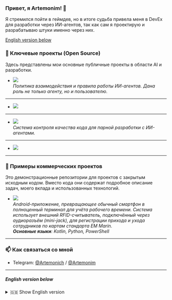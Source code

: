 ### Привет, я Artemonim! 👋

Я стремился пойти в геймдев, но в итоге судьба привела меня в DevEx для разработки через ИИ-агентов, так как сам я проектирую и разрабатываю штуки именно через них.

[English version below](#english-version-below)

### 🚀 Ключевые проекты (Open Source)

Здесь представлены мои основные публичные проекты в области AI и разработки.

*   <a href="https://github.com/Artemonim/AgentCompass">
      <img src="https://github-readme-stats.vercel.app/api/pin/?username=Artemonim&repo=AgentCompass&theme=transparent&hide_border=true&title_color=2f80ed&text_color=ffffff&icon_color=2f80ed" />
    </a>
    <br>
    <em>Политика взаимодействия и правила работы ИИ-агентов. Дана роль не только агенту, но и пользователю.</em>
---
*   <a href="https://github.com/Artemonim/AgentTools">
      <img src="https://github-readme-stats.vercel.app/api/pin/?username=Artemonim&repo=AgentTools&theme=transparent&hide_border=true&title_color=2f80ed&text_color=ffffff&icon_color=2f80ed" />
    </a>
    <!-- Добавьте описание здесь, если нужно -->
---
*   <a href="https://github.com/Artemonim/AgentEnforcer">
      <img src="https://github-readme-stats.vercel.app/api/pin/?username=Artemonim&repo=AgentEnforcer&theme=transparent&hide_border=true&title_color=2f80ed&text_color=ffffff&icon_color=2f80ed" />
    </a>
    <br>
    <em>Система контроля качества кода для парной разработки с ИИ-агентами.</em>
---
*   <a href="https://github.com/Artemonim/AgentDocstrings">
      <img src="https://github-readme-stats.vercel.app/api/pin/?username=Artemonim&repo=AgentDocstrings&theme=transparent&hide_border=true&title_color=2f80ed&text_color=ffffff&icon_color=2f80ed" />
    </a>
    <!-- Добавьте описание здесь, если нужно -->

---

### 🏢 Примеры коммерческих проектов

Это демонстрационные репозитории для проектов с закрытым исходным кодом. Вместо кода они содержат подробное описание задач, моего вклада и использованных технологий.

*   <a href="https://github.com/Artemonim/portfolio-mock-Timeformer">
      <img src="https://github-readme-stats.vercel.app/api/pin/?username=Artemonim&repo=portfolio-mock-Timeformer&theme=transparent&hide_border=true&title_color=2f80ed&text_color=ffffff&icon_color=2f80ed" />
    </a>
    <br>
    <em>
    Android-приложение, превращающее обычный смартфон в полноценный терминал для учёта рабочего времени. Система использует внешний RFID-считыватель, подключённый через аудиоразъём (mini-jack), для регистрации прихода и ухода сотрудников по картам стандарта EM Marin.<br>
    <b>Основные языки</b>: Kotlin, Python, PowerShell
    </em>

---

### 📫 Как связаться со мной

*   Telegram: [@Artemonich](https.t.me/Artemonich) / [@Artemonim](https.t.me/Artemonim)

---

##### English version below

<details>
<summary>🇬🇧 Show English version</summary>

### Hi, I'm Artemonim! 👋

I was aiming for gamedev, but in the end fate led me to DevEx, working with AI agents, since that’s exactly how I design and build things myself.

---

### 🚀 Key Projects (Open Source)

Here are my main public projects in the field of AI and software development.

<p align="left">
  <a href="https://github.com/Artemonim/AgentCompass">
    <img align="center" src="https://github-readme-stats.vercel.app/api/pin/?username=Artemonim&repo=AgentCompass&theme=transparent&hide_border=true&title_color=2f80ed&text_color=ffffff&icon_color=2f80ed" />
  </a>
  <a href="https://github.com/Artemonim/AgentTools">
    <img align="center" src="https://github-readme-stats.vercel.app/api/pin/?username=Artemonim&repo=AgentTools&theme=transparent&hide_border=true&title_color=2f80ed&text_color=ffffff&icon_color=2f80ed" />
  </a>
  <a href="https://github.com/Artemonim/AgentEnforcer">
    <img align="center" src="https://github-readme-stats.vercel.app/api/pin/?username=Artemonim&repo=AgentEnforcer&theme=transparent&hide_border=true&title_color=2f80ed&text_color=ffffff&icon_color=2f80ed" />
  </a>
  <a href="https://github.com/Artemonim/AgentDocstrings">
    <img align="center" src="https://github-readme-stats.vercel.app/api/pin/?username=Artemonim&repo=AgentDocstrings&theme=transparent&hide_border=true&title_color=2f80ed&text_color=ffffff&icon_color=2f80ed" />
  </a>
</p>

---

### 🏢 Commercial Project Showcase

These are mock repositories for my closed-source projects. Instead of code, they contain detailed READMEs describing the project goals, my contributions, and the tech stack used.

<p align="left">
  <a href="https://github.com/Artemonim/portfolio-mock-Timeformer">
    <img align="center" src="https://github-readme-stats.vercel.app/api/pin/?username=Artemonim&repo=portfolio-mock-Timeformer&theme=transparent&hide_border=true&title_color=2f80ed&text_color=ffffff&icon_color=2f80ed" />
  </a>
  <!-- You can add new mock repositories here in the same way -->
</p>

---

### 📫 How to reach me

*   Telegram: [@Artemonim](https://t.me/Artemonim)

</details>